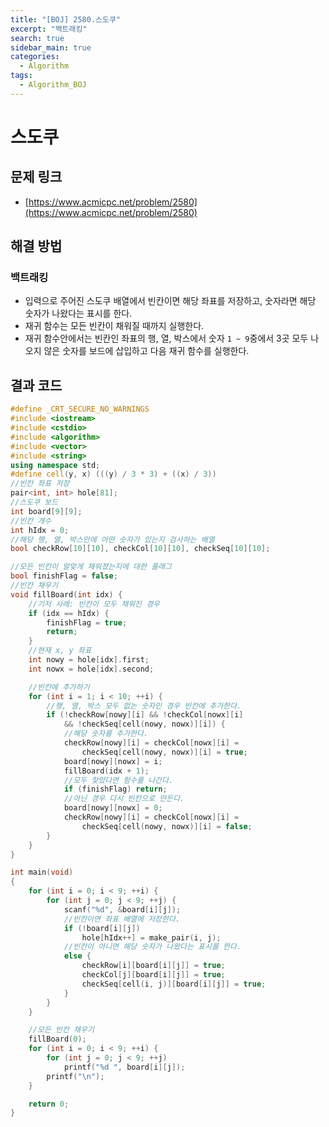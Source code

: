 ```yaml
---
title: "[BOJ] 2580.스도쿠"
excerpt: "백트래킹"
search: true
sidebar_main: true
categories:
  - Algorithm
tags:
  - Algorithm_BOJ
---
```


# 스도쿠

## 문제 링크
- [https://www.acmicpc.net/problem/2580](https://www.acmicpc.net/problem/2580)

## 해결 방법
### 백트래킹
- 입력으로 주어진 스도쿠 배열에서 빈칸이면 해당 좌표를 저장하고, 숫자라면 해당 숫자가 나왔다는 표시를 한다.
- 재귀 함수는 모든 빈칸이 채워질 때까지 실행한다.
- 재귀 함수안에서는 빈칸인 좌표의 행, 열, 박스에서 숫자 ```1 ~ 9```중에서 3곳 모두 나오지 않은 숫자를 보드에 삽입하고 다음 재귀 함수를 실행한다.

## 결과 코드

```cpp
#define _CRT_SECURE_NO_WARNINGS
#include <iostream>
#include <cstdio>
#include <algorithm>
#include <vector>
#include <string>
using namespace std;
#define cell(y, x) (((y) / 3 * 3) + ((x) / 3))
//빈칸 좌표 저장
pair<int, int> hole[81];
//스도쿠 보드
int board[9][9];
//빈칸 개수
int hIdx = 0;
//해당 행, 열, 박스안에 어떤 숫자가 있는지 검사하는 배열
bool checkRow[10][10], checkCol[10][10], checkSeq[10][10];

//모든 빈칸이 알맞게 채워졌는지에 대한 플래그
bool finishFlag = false;
//빈칸 채우기
void fillBoard(int idx) {
	//기저 사례: 빈칸이 모두 채워진 경우
	if (idx == hIdx) {
		finishFlag = true;
		return;
	}
	//현재 x, y 좌표
	int nowy = hole[idx].first;
	int nowx = hole[idx].second;

	//빈칸에 추가하기
	for (int i = 1; i < 10; ++i) {
		//행, 열, 박스 모두 없는 숫자인 경우 빈칸에 추가한다.
		if (!checkRow[nowy][i] && !checkCol[nowx][i]
			&& !checkSeq[cell(nowy, nowx)][i]) {
			//해당 숫자를 추가한다.
			checkRow[nowy][i] = checkCol[nowx][i] =
				checkSeq[cell(nowy, nowx)][i] = true;
			board[nowy][nowx] = i;
			fillBoard(idx + 1);
			//모두 찾았다면 함수를 나간다.
			if (finishFlag) return;
			//아닌 경우 다시 빈칸으로 만든다.
			board[nowy][nowx] = 0;
			checkRow[nowy][i] = checkCol[nowx][i] =
				checkSeq[cell(nowy, nowx)][i] = false;
		}
	}
}

int main(void)
{
	for (int i = 0; i < 9; ++i) {
		for (int j = 0; j < 9; ++j) {
			scanf("%d", &board[i][j]);
			//빈칸이면 좌표 배열에 저장한다.
			if (!board[i][j])
				hole[hIdx++] = make_pair(i, j);
			//빈칸이 아니면 해당 숫자가 나왔다는 표시를 한다.
			else {
				checkRow[i][board[i][j]] = true;
				checkCol[j][board[i][j]] = true;
				checkSeq[cell(i, j)][board[i][j]] = true;
			}
		}
	}

	//모든 빈칸 채우기
	fillBoard(0);
	for (int i = 0; i < 9; ++i) {
		for (int j = 0; j < 9; ++j)
			printf("%d ", board[i][j]);
		printf("\n");
	}

	return 0;
}
```
